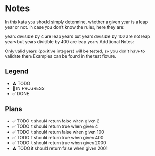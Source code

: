 # Notes

In this kata you should simply determine, whether a given year is a leap year or not. In case you don't know the rules, here they are:

years divisible by 4 are leap years
but years divisible by 100 are not leap years
but years divisible by 400 are leap years
Additional Notes:

Only valid years (positive integers) will be tested, so you don't have to validate them
Examples can be found in the test fixture.

## Legend
- ⚠ TODO
- 🚧 IN PROGRESS
- ✅ DONE

## Plans

- ✅ TODO it should return false when given 2
- ✅ TODO it should return true when given 4
- ✅ TODO it should return false when given 100
- ✅ TODO it should return true when given 400
- ✅ TODO it should return true when given 2000
- ⚠ TODO it should return false when given 2001
